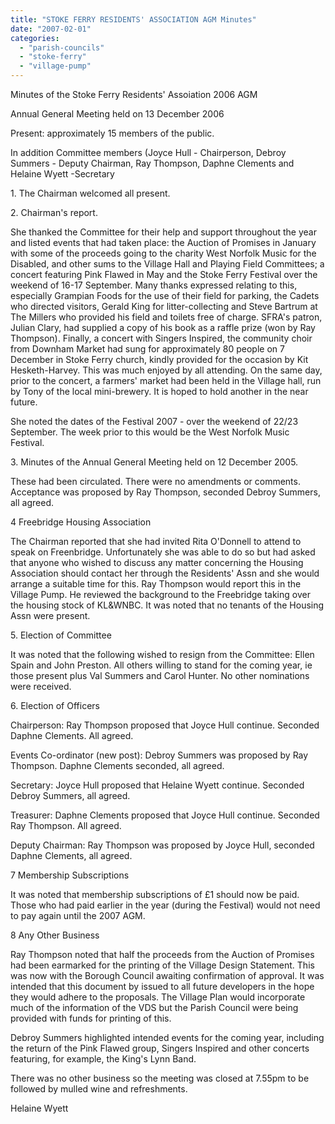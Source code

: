 ```yaml
---
title: "STOKE FERRY RESIDENTS' ASSOCIATION AGM Minutes"
date: "2007-02-01"
categories: 
  - "parish-councils"
  - "stoke-ferry"
  - "village-pump"
---
```


Minutes of the Stoke Ferry Residents' Assoiation 2006 AGM

Annual General Meeting held on 13 December 2006

Present: approximately 15 members of the public.

In addition Committee members (Joyce Hull - Chairperson, Debroy Summers - Deputy Chairman, Ray Thompson, Daphne Clements and Helaine Wyett -Secretary

1\. The Chairman welcomed all present.

2\. Chairman's report.

She thanked the Committee for their help and support throughout the year and listed events that had taken place: the Auction of Promises in January with some of the proceeds going to the charity West Norfolk Music for the Disabled, and other sums to the Village Hall and Playing Field Committees; a concert featuring Pink Flawed in May and the Stoke Ferry Festival over the weekend of 16-17 September. Many thanks expressed relating to this, especially Grampian Foods for the use of their field for parking, the Cadets who directed visitors, Gerald King for litter-collecting and Steve Bartrum at The Millers who provided his field and toilets free of charge. SFRA's patron, Julian Clary, had supplied a copy of his book as a raffle prize (won by Ray Thompson). Finally, a concert with Singers Inspired, the community choir from Downham Market had sung for approximately 80 people on 7 December in Stoke Ferry church, kindly provided for the occasion by Kit Hesketh-Harvey. This was much enjoyed by all attending. On the same day, prior to the concert, a farmers' market had been held in the Village hall, run by Tony of the local mini-brewery. It is hoped to hold another in the near future.

She noted the dates of the Festival 2007 - over the weekend of 22/23 September. The week prior to this would be the West Norfolk Music Festival.

3\. Minutes of the Annual General Meeting held on 12 December 2005.

These had been circulated. There were no amendments or comments. Acceptance was proposed by Ray Thompson, seconded Debroy Summers, all agreed.

4 Freebridge Housing Association

The Chairman reported that she had invited Rita O'Donnell to attend to speak on Freenbridge. Unfortunately she was able to do so but had asked that anyone who wished to discuss any matter concerning the Housing Association should contact her through the Residents' Assn and she would arrange a suitable time for this. Ray Thompson would report this in the Village Pump. He reviewed the background to the Freebridge taking over the housing stock of KL&WNBC. It was noted that no tenants of the Housing Assn were present.

5\. Election of Committee

It was noted that the following wished to resign from the Committee: Ellen Spain and John Preston. All others willing to stand for the coming year, ie those present plus Val Summers and Carol Hunter. No other nominations were received.

6\. Election of Officers

Chairperson: Ray Thompson proposed that Joyce Hull continue. Seconded Daphne Clements. All agreed.

Events Co-ordinator (new post): Debroy Summers was proposed by Ray Thompson. Daphne Clements seconded, all agreed.

Secretary: Joyce Hull proposed that Helaine Wyett continue. Seconded Debroy Summers, all agreed.

Treasurer: Daphne Clements proposed that Joyce Hull continue. Seconded Ray Thompson. All agreed.

Deputy Chairman: Ray Thompson was proposed by Joyce Hull, seconded Daphne Clements, all agreed.

7 Membership Subscriptions

It was noted that membership subscriptions of £1 should now be paid. Those who had paid earlier in the year (during the Festival) would not need to pay again until the 2007 AGM.

8 Any Other Business

Ray Thompson noted that half the proceeds from the Auction of Promises had been earmarked for the printing of the Village Design Statement. This was now with the Borough Council awaiting confirmation of approval. It was intended that this document by issued to all future developers in the hope they would adhere to the proposals. The Village Plan would incorporate much of the information of the VDS but the Parish Council were being provided with funds for printing of this.

Debroy Summers highlighted intended events for the coming year, including the return of the Pink Flawed group, Singers Inspired and other concerts featuring, for example, the King's Lynn Band.

There was no other business so the meeting was closed at 7.55pm to be followed by mulled wine and refreshments.

Helaine Wyett
